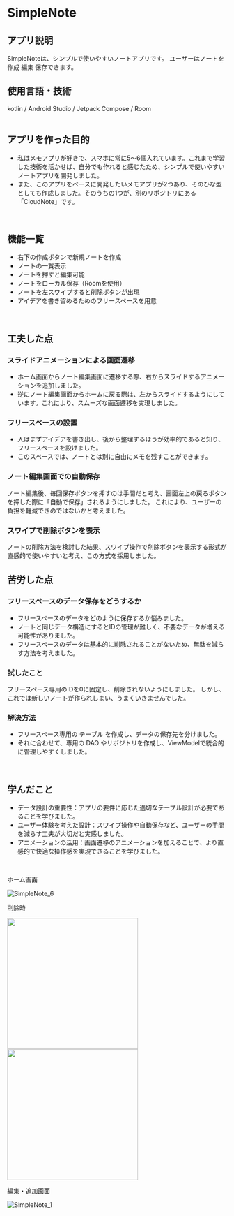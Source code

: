 # SimpleNote
## アプリ説明
SimpleNoteは、シンプルで使いやすいノートアプリです。
ユーザーはノートを作成 編集 保存できます。
<br>  

## 使用言語・技術
kotlin / Android Studio / Jetpack Compose / Room <br>
<br>  

## アプリを作った目的
 - 私はメモアプリが好きで、スマホに常に5〜6個入れています。これまで学習した技術を活かせば、自分でも作れると感じたため、シンプルで使いやすいノートアプリを開発しました。
 - また、このアプリをベースに開発したいメモアプリが2つあり、そのひな型としても作成しました。そのうちの1つが、別のリポジトリにある「CloudNote」です。
<br>  

## 機能一覧
 - 右下の作成ボタンで新規ノートを作成
 - ノートの一覧表示
 - ノートを押すと編集可能
 - ノートをローカル保存（Roomを使用）
 - ノートを左スワイプすると削除ボタンが出現
 - アイデアを書き留めるためのフリースペースを用意
<br>  

## 工夫した点
### **スライドアニメーションによる画面遷移**
- ホーム画面からノート編集画面に遷移する際、右からスライドするアニメーションを追加しました。
- 逆にノート編集画面からホームに戻る際は、左からスライドするようにしています。これにより、スムーズな画面遷移を実現しました。

### **フリースペースの設置**
- 人はまずアイデアを書き出し、後から整理するほうが効率的であると知り、フリースペースを設けました。
- このスペースでは、ノートとは別に自由にメモを残すことができます。

### **ノート編集画面での自動保存**
ノート編集後、毎回保存ボタンを押すのは手間だと考え、画面左上の戻るボタンを押した際に「自動で保存」されるようにしました。
これにより、ユーザーの負担を軽減できのではないかと考えました。

### **スワイプで削除ボタンを表示**
ノートの削除方法を検討した結果、スワイプ操作で削除ボタンを表示する形式が直感的で使いやすいと考え、この方式を採用しました。
<br>  

## 苦労した点
### フリースペースのデータ保存をどうするか
- フリースペースのデータをどのように保存するか悩みました。
- ノートと同じデータ構造にするとIDの管理が難しく、不要なデータが増える可能性がありました。
- フリースペースのデータは基本的に削除されることがないため、無駄を減らす方法を考えました。

### 試したこと
フリースペース専用のIDを0に固定し、削除されないようにしました。
しかし、これでは新しいノートが作られしまい、うまくいきませんでした。

### 解決方法
- フリースペース専用の テーブル を作成し、データの保存先を分けました。
- それに合わせて、専用の DAO やリポジトリを作成し、ViewModelで統合的に管理しやすくしました。
<br>  

## **学んだこと**
 - データ設計の重要性：アプリの要件に応じた適切なテーブル設計が必要であることを学びました。
 - ユーザー体験を考えた設計：スワイプ操作や自動保存など、ユーザーの手間を減らす工夫が大切だと実感しました。
 - アニメーションの活用：画面遷移のアニメーションを加えることで、より直感的で快適な操作感を実現できることを学びました。
<br>  



ホーム画面

![SimpleNote_6](https://github.com/user-attachments/assets/9f61641c-a90c-48bf-90ee-5a22c02c2b4f)

削除時　
<p>
  <img src="https://github.com/user-attachments/assets/8e142e28-bdc5-4c16-8e47-5ed9b061bb9a" width="300">
  <img src="https://github.com/user-attachments/assets/561c0f2b-21ee-4167-91f6-a470ee3da5e9" width="300">
</p>


編集・追加画面

![SimpleNote_1](https://github.com/user-attachments/assets/af2b33c2-a717-4af6-8ad9-2bda945a35b3)




